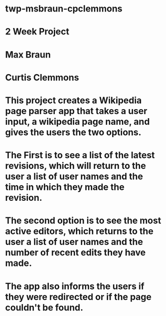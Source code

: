 # twp-msbraun-cpclemmons

# 2 Week Project

# Max Braun 
# Curtis Clemmons

# This project creates a Wikipedia page parser app that takes a user input, a wikipedia page name, and gives the users the two options. 
# The First is to see a list of the latest revisions, which will return to the user a list of user names and the time in which they made the revision. 
# The second option is to see the most active editors, which returns to the user a list of user names and the number of recent edits they have made.
# The app also informs the users if they were redirected or if the page couldn't be found.